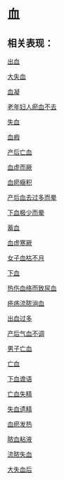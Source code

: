 # 血## 相关表现：[出血](https://zuoye.gmzyh.com/search?key=出血)[大失血](https://zuoye.gmzyh.com/search?key=大失血)[血凝](https://zuoye.gmzyh.com/search?key=血凝)[老年妇人瘀血不去](https://zuoye.gmzyh.com/search?key=老年妇人瘀血不去)[失血](https://zuoye.gmzyh.com/search?key=失血)[血瘕](https://zuoye.gmzyh.com/search?key=血瘕)[产后亡血](https://zuoye.gmzyh.com/search?key=产后亡血)[血虚而厥](https://zuoye.gmzyh.com/search?key=血虚而厥)[血瘀癥积](https://zuoye.gmzyh.com/search?key=血瘀癥积)[产后血去过多而晕](https://zuoye.gmzyh.com/search?key=产后血去过多而晕)[下血极少而晕](https://zuoye.gmzyh.com/search?key=下血极少而晕)[蓄血](https://zuoye.gmzyh.com/search?key=蓄血)[血虚寒厥](https://zuoye.gmzyh.com/search?key=血虚寒厥)[女子血枯不月](https://zuoye.gmzyh.com/search?key=女子血枯不月)[下血](https://zuoye.gmzyh.com/search?key=下血)[热伤血络而致尿血](https://zuoye.gmzyh.com/search?key=热伤血络而致尿血)[疮疡流脓淌血](https://zuoye.gmzyh.com/search?key=疮疡流脓淌血)[出血过多](https://zuoye.gmzyh.com/search?key=出血过多)[产后气血不调](https://zuoye.gmzyh.com/search?key=产后气血不调)[男子亡血](https://zuoye.gmzyh.com/search?key=男子亡血)[亡血](https://zuoye.gmzyh.com/search?key=亡血)[下血谵语](https://zuoye.gmzyh.com/search?key=下血谵语)[亡血失精](https://zuoye.gmzyh.com/search?key=亡血失精)[失血遗精](https://zuoye.gmzyh.com/search?key=失血遗精)[血瘀发热](https://zuoye.gmzyh.com/search?key=血瘀发热)[脓血粘液](https://zuoye.gmzyh.com/search?key=脓血粘液)[流脓失血](https://zuoye.gmzyh.com/search?key=流脓失血)[大失血后](https://zuoye.gmzyh.com/search?key=大失血后)